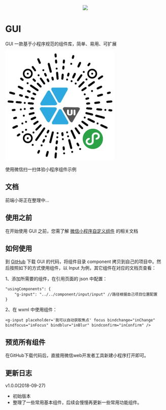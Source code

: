  
<p align="center">
  <image src="https://github.com/Gensp/GUI/blob/master/images/gui.png" />
</p>

# GUI
GUI 一款基于小程序规范的组件库，简单、易用、可扩展

![GUI-QRCODE](https://github.com/Gensp/GUI/blob/c30e536ae8be5fcedab835020076122a06a888b1/qrcode.jpg)

使用微信扫一扫体验小程序组件示例

## 文档
前端小哥正在整理中...

## 使用之前
在开始使用 GUI 之前，您需了解 [微信小程序自定义组件](https://developers.weixin.qq.com/miniprogram/dev/framework/custom-component/) 的相关文档

## 如何使用
到 [GitHub](https://github.com/Gensp/GUI) 下载 GUI 的代码，将组件目录 component 拷贝到自己的项目中。然后按照如下的方式使用组件，以 Input 为例，其它组件在对应的文档页查看：

1、添加所需要的组件，在引用页面的 json 中配置：

```
"usingComponents": {
    "g-input": "../../component/input/input" //路径根据自己项目位置配置
} 
```

2、在 wxml 中使用组件：

```
<g-input placeholder='我可以自动获取焦点' focus bindchange="inChange" bindfocus="inFocus" bindblur="inBlur" bindconfirm="inConfirm" />

```

## 预览所有组件
在GitHub下载代码后，直接用微信web开发者工具新建小程序打开即可。

## 更新日志
 v1.0.0(2018-09-27)
 - 初始版本
 - 整理了一些常用基本组件，后续会慢慢再更新一些常用功能组件。
